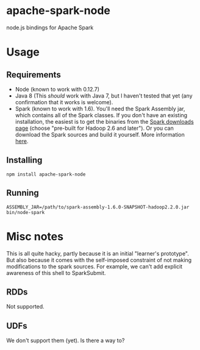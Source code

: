 # apache-spark-node
node.js bindings for Apache Spark

# Usage

## Requirements

- Node (known to work with 0.12.7)
- Java 8 (This _should_ work with Java 7, but I haven't tested that yet (any
  confirmation that it works is welcome).
- Spark (known to work with 1.6). You'll need the Spark Assembly jar, which
  contains all of the Spark classes. If you don't have an existing
  installation, the easiest is to get the binaries from the
  [Spark downloads page](http://spark.apache.org/downloads.html) (choose
  "pre-built for Hadoop 2.6 and later"). Or you can download the Spark sources
  and build it yourself. More information
  [here](http://spark.apache.org/docs/latest/building-spark.html).


## Installing

`npm install apache-spark-node`


## Running

```shell
ASSEMBLY_JAR=/path/to/spark-assembly-1.6.0-SNAPSHOT-hadoop2.2.0.jar bin/node-spark
```



# Misc notes

This is all quite hacky, partly because it is an initial "learner's
prototype". But also because it comes with the self-imposed constraint of not
making modifications to the spark sources. For example, we can't add explicit
awareness of this shell to SparkSubmit.


## RDDs
Not supported.

## UDFs
We don't support them (yet). Is there a way to?
